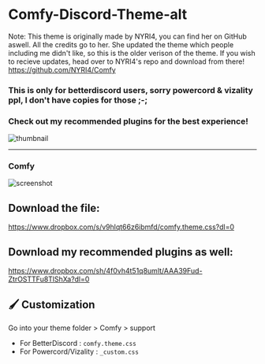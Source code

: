 # Comfy-Discord-Theme-alt
Note: This theme is originally made by NYRI4, you can find her on GitHub aswell. All the credits go to her. She updated the theme which people including me didn't like, so this is the older verison of the theme. If you wish to recieve updates, head over to NYRI4's repo and download from there! https://github.com/NYRI4/Comfy

### This is only for betterdiscord users, sorry powercord & vizality ppl, I don't have copies for those ;-;
### Check out my recommended plugins for the best experience!

![thumbnail](https://camo.githubusercontent.com/14cc0a3dcdb69dff4c192bb88acefd6226acc7edf884e3e2ef5683a10f0f3de2/68747470733a2f2f6e797269342e6769746875622e696f2f436f6d66792f6173736574732f62616e6e65722e706e67)

---

### Comfy
![screenshot](https://user-images.githubusercontent.com/58362876/112119525-757e9880-8be3-11eb-9e0a-f9d68ed98b8d.png)

## Download the file:
https://www.dropbox.com/s/v9hlqt66z6ibmfd/comfy.theme.css?dl=0

## Download my recommended plugins as well:
https://www.dropbox.com/sh/4f0vh4t51q8umlt/AAA39Fud-ZtrOSTTFu8TlShXa?dl=0


## 🖌️ Customization
Go into your theme folder > Comfy > support
- For BetterDiscord : `comfy.theme.css`
- For Powercord/Vizality : `_custom.css`
